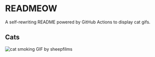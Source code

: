 # READMEOW

A self-rewriting README powered by GitHub Actions to display cat gifs.

## Cats

![cat smoking GIF by sheepfilms](https://media1.giphy.com/media/l0ExdMHUDKteztyfe/200.gif?cid=9acd02daijmzz6xfnu6ughtl9e0zl2sugurw5kzlxaods2f9&ep=v1_gifs_search&rid=200.gif&ct=g)
